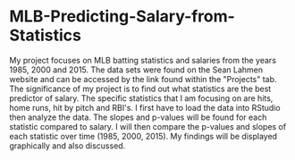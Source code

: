 # MLB-Predicting-Salary-from-Statistics

My project focuses on MLB batting statistics and salaries from the years 1985, 2000 and 2015. The data sets were found on the Sean Lahmen website and can be accessed by the link found within the "Projects" tab. The significance of my project is to find out what statistics are the best predictor of salary. The specific statistics that I am focusing on are hits, home runs, hit by pitch and RBI's. I first have to load the data into RStudio then analyze the data. The slopes and p-values will be found for each statistic compared to salary. I will then compare the p-values and slopes of each statistic over time (1985, 2000, 2015). My findings will be displayed graphically and also discussed. 
